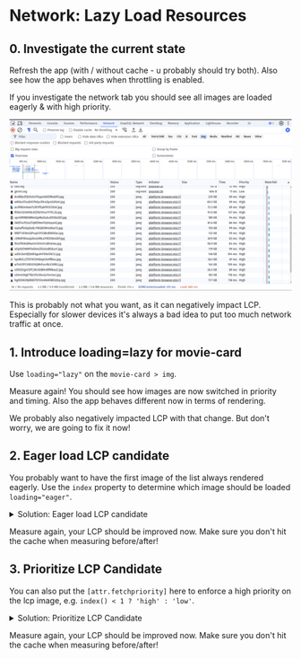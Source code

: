 # Network: Lazy Load Resources

## 0. Investigate the current state 

Refresh the app (with / without cache - u probably should try both). 
Also see how the app behaves when throttling is enabled.

If you investigate the network tab you should see all images are loaded eagerly & with high priority.

![lazyload-eager-images.png](./images/network/lazyload-eager-images.png)

This is probably not what you want, as it can negatively impact LCP. Especially for slower devices it's always a bad idea to put too much network traffic at once.

## 1. Introduce loading=lazy for movie-card

Use `loading="lazy"` on the `movie-card > img`.

Measure again! You should see how images are now switched in priority and timing.
Also the app behaves different now in terms of rendering.

We probably also negatively impacted LCP with that change. But don't worry, we are going to fix it now!

## 2. Eager load LCP candidate

You probably want to have the first image of the list always rendered eagerly. Use the `index` property to determine which image
should be loaded `loading="eager"`.


<details>
  <summary>Solution: Eager load LCP candidate</summary>

```html

<img
  tilt
  [tiltDegree]="5"
  class="movie-image"
  [alt]="movie().title"
  [src]="movie().poster_path | movieImage: 780"
  [attr.loading]="index() < 1 ? 'eager' : 'lazy'"
/>

```

</details>

Measure again, your LCP should be improved now. Make sure you don't hit the cache when measuring before/after!


## 3. Prioritize LCP Candidate

You can also put the `[attr.fetchpriority]` here to enforce a high priority on the lcp image, e.g. `index() < 1 ? 'high' : 'low'`.

<details>
  <summary>Solution: Prioritize LCP Candidate</summary>

```html

<img
  tilt
  [tiltDegree]="5"
  class="movie-image"
  [alt]="movie().title"
  [src]="movie().poster_path | movieImage: 780"
  [attr.fetchpriority]="index() < 1 ? 'high' : 'low'"
/>

```

</details>

Measure again, your LCP should be improved now. Make sure you don't hit the cache when measuring before/after!
